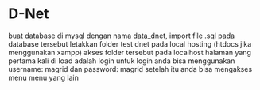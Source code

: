# D-Net
buat database di mysql dengan nama data_dnet, import file .sql pada database tersebut
letakkan folder test dnet pada local hosting (htdocs jika menggunakan xampp)
akses folder tersebut pada localhost
halaman yang pertama kali di load adalah login
untuk login anda bisa menggunakan username: magrid dan password: magrid
setelah itu anda bisa mengakses menu menu yang lain
